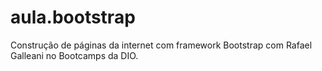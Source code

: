 # aula.bootstrap
Construção de páginas da internet com framework Bootstrap com Rafael Galleani no Bootcamps da DIO.
